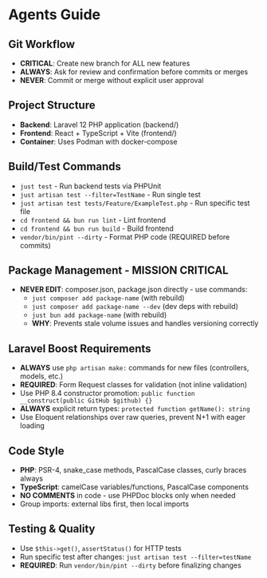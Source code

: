 # Agents Guide

## Git Workflow
- **CRITICAL**: Create new branch for ALL new features
- **ALWAYS**: Ask for review and confirmation before commits or merges
- **NEVER**: Commit or merge without explicit user approval

## Project Structure
- **Backend**: Laravel 12 PHP application (backend/)
- **Frontend**: React + TypeScript + Vite (frontend/)
- **Container**: Uses Podman with docker-compose

## Build/Test Commands
- `just test` - Run backend tests via PHPUnit
- `just artisan test --filter=TestName` - Run single test
- `just artisan test tests/Feature/ExampleTest.php` - Run specific test file
- `cd frontend && bun run lint` - Lint frontend
- `cd frontend && bun run build` - Build frontend
- `vendor/bin/pint --dirty` - Format PHP code (REQUIRED before commits)

## Package Management - MISSION CRITICAL
- **NEVER EDIT**: composer.json, package.json directly - use commands:
  - `just composer add package-name` (with rebuild)
  - `just composer add package-name --dev` (dev deps with rebuild)
  - `just bun add package-name` (with rebuild)
  - **WHY**: Prevents stale volume issues and handles versioning correctly

## Laravel Boost Requirements
- **ALWAYS** use `php artisan make:` commands for new files (controllers, models, etc.)
- **REQUIRED**: Form Request classes for validation (not inline validation)
- Use PHP 8.4 constructor promotion: `public function __construct(public GitHub $github) {}`
- **ALWAYS** explicit return types: `protected function getName(): string`
- Use Eloquent relationships over raw queries, prevent N+1 with eager loading

## Code Style
- **PHP**: PSR-4, snake_case methods, PascalCase classes, curly braces always
- **TypeScript**: camelCase variables/functions, PascalCase components
- **NO COMMENTS** in code - use PHPDoc blocks only when needed
- Group imports: external libs first, then local imports

## Testing & Quality
- Use `$this->get()`, `assertStatus()` for HTTP tests
- Run specific test after changes: `just artisan test --filter=testName`
- **REQUIRED**: Run `vendor/bin/pint --dirty` before finalizing changes
